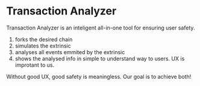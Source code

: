 # Transaction Analyzer

Transaction Analyzer is an inteligent all-in-one tool for ensuring user safety.
1) forks the desired chain
2) simulates the extrinsic
3) analyses all events emmited by the extrinsic
4) shows the analysed info in simple to understand way to users. UX is improtant to us.

Without good UX, good safety is meaningless. Our goal is to achieve both!
